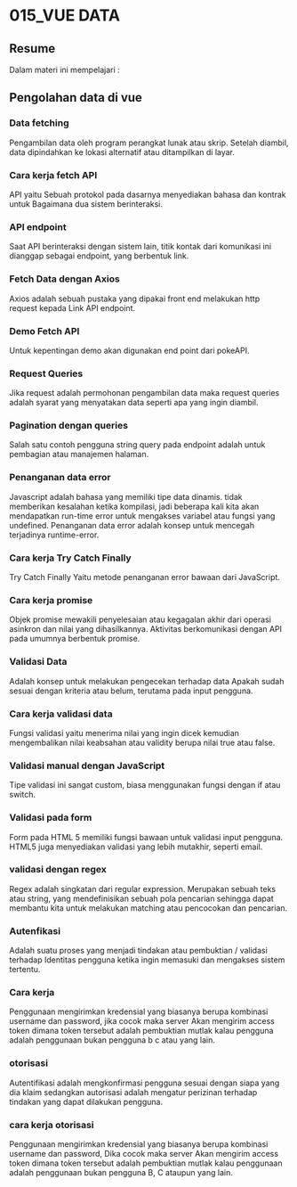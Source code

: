 <h1>015_VUE DATA</h1>
<h2>Resume</h2>
Dalam materi ini mempelajari :
<h2>Pengolahan data di vue</h2>
<h3>Data fetching</h3>
Pengambilan data oleh program perangkat lunak atau skrip. Setelah diambil, data dipindahkan ke lokasi alternatif atau ditampilkan di layar.
<h3>Cara kerja fetch API</h3>
API yaitu Sebuah protokol pada dasarnya menyediakan bahasa dan kontrak untuk Bagaimana dua sistem berinteraksi.
<h3>API endpoint</h3>
Saat API  berinteraksi dengan sistem lain,  titik kontak dari komunikasi ini dianggap sebagai endpoint, yang berbentuk link.
<h3>Fetch Data dengan Axios</h3> 
Axios adalah sebuah pustaka yang dipakai front end melakukan http request kepada Link API endpoint.
<h3>Demo Fetch API</h3>
Untuk kepentingan demo akan digunakan end point dari pokeAPI.
<h3>Request Queries</h3>
Jika request adalah permohonan pengambilan data maka request queries adalah syarat yang menyatakan data seperti apa yang ingin diambil.
<h3>Pagination dengan queries</h3>
Salah satu contoh pengguna string query pada endpoint adalah untuk pembagian atau manajemen halaman.
<h3>Penanganan data error </h3>
Javascript adalah bahasa yang memiliki tipe data dinamis.  tidak memberikan kesalahan ketika kompilasi,  jadi beberapa kali kita akan mendapatkan run-time error untuk mengakses variabel atau fungsi yang undefined. Penanganan data error adalah konsep untuk mencegah terjadinya runtime-error.
<h3>Cara kerja Try Catch Finally</h3>
Try Catch Finally Yaitu metode penanganan error bawaan dari JavaScript.
<h3>Cara kerja promise</h3>
Objek promise mewakili penyelesaian atau kegagalan akhir dari operasi asinkron dan nilai yang dihasilkannya. Aktivitas berkomunikasi dengan API pada umumnya berbentuk promise.
<h3>Validasi Data</h3>
Adalah konsep untuk melakukan pengecekan terhadap data Apakah sudah sesuai dengan kriteria atau belum, terutama pada input pengguna.
<h3> Cara kerja validasi data</h3>
Fungsi validasi yaitu menerima nilai yang ingin dicek kemudian mengembalikan nilai keabsahan atau validity berupa nilai true atau false.
<h3>Validasi manual dengan JavaScript</h3>
Tipe validasi ini sangat custom, biasa menggunakan fungsi dengan if atau switch. 
<h3>Validasi pada form</h3>
Form pada HTML 5 memiliki fungsi bawaan untuk validasi input pengguna. HTML5 juga menyediakan validasi yang lebih mutakhir, seperti email.
<h3> validasi dengan regex</h3>
Regex adalah singkatan dari regular expression. Merupakan sebuah teks atau string, yang mendefinisikan sebuah pola pencarian sehingga dapat membantu kita untuk melakukan matching atau pencocokan dan pencarian.
<h3>Autenfikasi</h3>
Adalah suatu proses yang menjadi tindakan atau pembuktian / validasi terhadap Identitas pengguna ketika ingin memasuki dan mengakses sistem tertentu. 
<h3>Cara kerja</h3>
Penggunaan mengirimkan kredensial yang biasanya berupa kombinasi username dan password, jika cocok maka server Akan mengirim access token dimana token tersebut adalah pembuktian mutlak kalau pengguna adalah penggunaan bukan pengguna b c atau yang lain.
<h3> otorisasi</h3>
Autentifikasi adalah mengkonfirmasi pengguna sesuai dengan siapa yang dia klaim sedangkan autorisasi adalah mengatur perizinan terhadap tindakan yang dapat dilakukan pengguna.
<h3> cara kerja otorisasi</h3>
Penggunaan mengirimkan kredensial yang biasanya berupa kombinasi username dan password, Dika cocok maka server Akan mengirim access token dimana token tersebut adalah pembuktian mutlak kalau penggunaan adalah penggunaan bukan pengguna B, C ataupun yang lain. 

